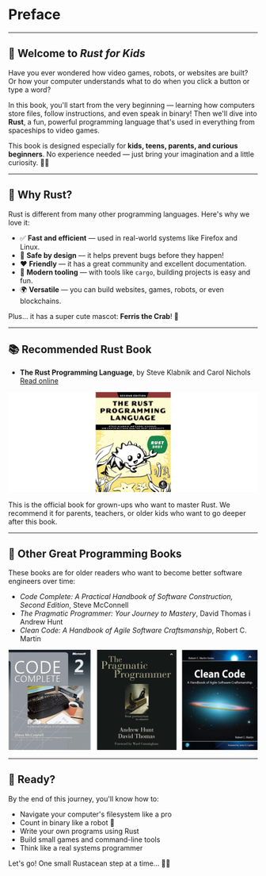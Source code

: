 # Preface

---

## 👋 Welcome to *Rust for Kids*

Have you ever wondered how video games, robots, or websites are built? Or how your computer understands what to do when you click a button or type a word?

In this book, you'll start from the very beginning — learning how computers store files, follow instructions, and even speak in binary! Then we'll dive into **Rust**, a fun, powerful programming language that's used in everything from spaceships to video games.

This book is designed especially for **kids, teens, parents, and curious beginners**. No experience needed — just bring your imagination and a little curiosity. 🧠✨

---

## 🦀 Why Rust?

Rust is different from many other programming languages. Here's why we love it:

- ✅ **Fast and efficient** — used in real-world systems like Firefox and Linux.
- 🧠 **Safe by design** — it helps prevent bugs before they happen!
- ❤️ **Friendly** — it has a great community and excellent documentation.
- 🧰 **Modern tooling** — with tools like `cargo`, building projects is easy and fun.
- 🌍 **Versatile** — you can build websites, games, robots, or even blockchains.

Plus... it has a super cute mascot: **Ferris the Crab**! 🦀

---

## 📚 Recommended Rust Book

- **The Rust Programming Language**, by Steve Klabnik and Carol Nichols
  [Read online](https://doc.rust-lang.org/book/)

![The Rust Programming Language](./img/rust_book.png)

This is the official book for grown-ups who want to master Rust. We recommend it for parents, teachers, or older kids who want to go deeper after this book.

---

## 📘 Other Great Programming Books

These books are for older readers who want to become better software engineers over time:

- _Code Complete: A Practical Handbook of Software Construction, Second Edition_, Steve McConnell
- _The Pragmatic Programmer: Your Journey to Mastery_, David Thomas i Andrew Hunt
- _Clean Code: A Handbook of Agile Software Craftsmanship_, Robert C. Martin

![Books for developers](./img/books.png)

---

## 🚀 Ready?

By the end of this journey, you'll know how to:

- Navigate your computer's filesystem like a pro
- Count in binary like a robot 🤖
- Write your own programs using Rust
- Build small games and command-line tools
- Think like a real systems programmer

Let's go! One small Rustacean step at a time... 🦀👣
